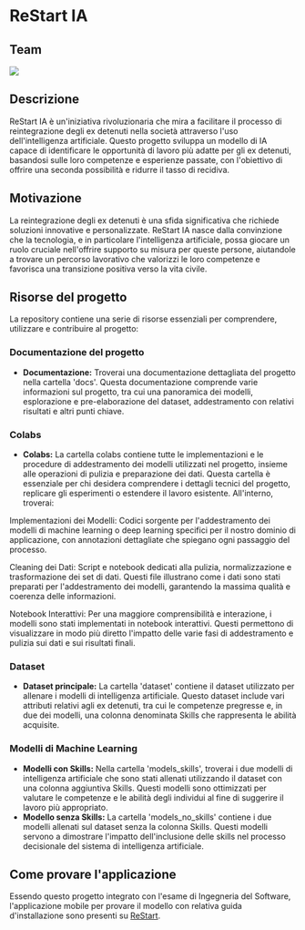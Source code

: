 # ReStart IA

## Team
<a href="https://github.com/Fxller/RestartFIA/graphs/contributors">
  <img src="https://contrib.rocks/image?repo=Fxller/RestartFIA" />
</a>

## Descrizione
ReStart IA è un'iniziativa rivoluzionaria che mira a facilitare il processo di reintegrazione degli ex detenuti nella società attraverso l'uso dell'intelligenza artificiale. 
Questo progetto sviluppa un modello di IA capace di identificare le opportunità di lavoro più adatte per gli ex detenuti, basandosi sulle loro competenze e esperienze passate, con l'obiettivo di offrire una seconda possibilità e ridurre il tasso di recidiva.

## Motivazione
La reintegrazione degli ex detenuti è una sfida significativa che richiede soluzioni innovative e personalizzate. 
ReStart IA nasce dalla convinzione che la tecnologia, e in particolare l'intelligenza artificiale, possa giocare un ruolo cruciale nell'offrire supporto su misura per queste persone, aiutandole a trovare un percorso lavorativo che valorizzi le loro competenze e favorisca una transizione positiva verso la vita civile.

## Risorse del progetto
La repository contiene una serie di risorse essenziali per comprendere, utilizzare e contribuire al progetto:

### Documentazione del progetto
- **Documentazione:** Troverai una documentazione dettagliata del progetto nella cartella 'docs'. Questa documentazione comprende varie informazioni sul progetto, tra cui una panoramica dei modelli, esplorazione e pre-elaborazione del dataset, addestramento con relativi risultati e altri punti chiave.

### Colabs
- **Colabs:** La cartella colabs contiene tutte le implementazioni e le procedure di addestramento dei modelli utilizzati nel progetto, insieme alle operazioni di pulizia e preparazione dei dati. Questa cartella è essenziale per chi desidera comprendere i dettagli tecnici del progetto, replicare gli esperimenti o estendere il lavoro esistente. All'interno, troverai:

Implementazioni dei Modelli: Codici sorgente per l'addestramento dei modelli di machine learning o deep learning specifici per il nostro dominio di applicazione, con annotazioni dettagliate che spiegano ogni passaggio del processo.

Cleaning dei Dati: Script e notebook dedicati alla pulizia, normalizzazione e trasformazione dei set di dati. Questi file illustrano come i dati sono stati preparati per l'addestramento dei modelli, garantendo la massima qualità e coerenza delle informazioni.

Notebook Interattivi: Per una maggiore comprensibilità e interazione, i modelli sono stati implementati in notebook interattivi. Questi permettono di visualizzare in modo più diretto l'impatto delle varie fasi di addestramento e pulizia sui dati e sui risultati finali. 

### Dataset
- **Dataset principale:** La cartella 'dataset' contiene il dataset utilizzato per allenare i modelli di intelligenza artificiale. Questo dataset include vari attributi relativi agli ex detenuti, tra cui le competenze pregresse e, in due dei modelli, una colonna denominata Skills che rappresenta le abilità acquisite.

### Modelli di Machine Learning
- **Modelli con Skills:** Nella cartella 'models_skills', troverai i due modelli di intelligenza artificiale che sono stati allenati utilizzando il dataset con una colonna aggiuntiva Skills. Questi modelli sono ottimizzati per valutare le competenze e le abilità degli individui al fine di suggerire il lavoro più appropriato.
- **Modello senza Skills:** La cartella 'models_no_skills' contiene i due modelli allenati sul dataset senza la colonna Skills. Questi modelli servono a dimostrare l'impatto dell'inclusione delle skills nel processo decisionale del sistema di intelligenza artificiale.

## Come provare l'applicazione
Essendo questo progetto integrato con l'esame di Ingegneria del Software, l'applicazione mobile per provare il modello con relativa guida d'installazione sono presenti su [ReStart](https://www.github.com/rebeccadimatteo/ReStart).



